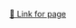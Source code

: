 [🔗 Link for page](https://github.com/Vedant11111/VedantDesai/blob/main/Module5_Solution/index.html)
